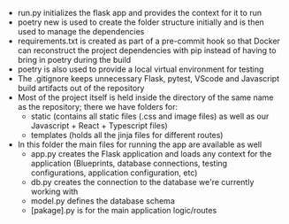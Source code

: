 - run.py initializes the flask app and provides the context for it to run
- poetry new is used to create the folder structure initially and is then used to manage the dependencies
- requirements.txt is created as part of a pre-commit hook so that Docker can reconstruct the project dependencies with pip instead of having to bring in poetry during the build
- poetry is also used to provide a local virtual environment for testing
- The .gitignore keeps unnecessary Flask, pytest, VScode and Javascript build artifacts out of the repository
- Most of the project itself is held inside the directory of the same name as the repository; there we have folders for:
  - static (contains all static files (.css and image files) as well as our Javascript + React + Typescript files)
  - templates (holds all the jinja files for different routes)
- In this folder the main files for running the app are available as well
  - app.py creates the Flask application and loads any context for the application (Blueprints, database connections, testing configurations, application configuration, etc)
  - db.py creates the connection to the database we're currently working with
  - model.py defines the database schema
  - [pakage].py is for the main application logic/routes
